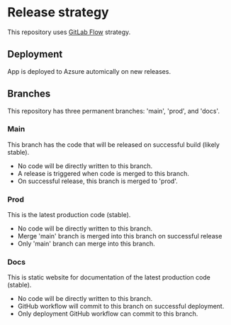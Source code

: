 # Release strategy
This repository uses [GitLab Flow](https://docs.gitlab.com/ee/topics/gitlab_flow.html) strategy.

## Deployment
App is deployed to Azsure automically on new releases.

## Branches
This repository has three permanent branches: 'main', 'prod', and 'docs'.
### Main
This branch has the code that will be released on successful build (likely stable).
- No code will be directly written to this branch.
- A release is triggered when code is merged to this branch.
- On successful release, this branch is merged to 'prod'.

### Prod
This is the latest production code (stable).
- No code will be directly written to this branch.
- Merge 'main' branch is merged into this branch on successful release
- Only 'main' branch can merge into this branch.

### Docs
This is static website for documentation of the latest production code (stable).
- No code will be directly written to this branch.
- GitHub workflow will commit to this branch on successful deployment. 
- Only deployment GitHub workflow can commit to this branch.
